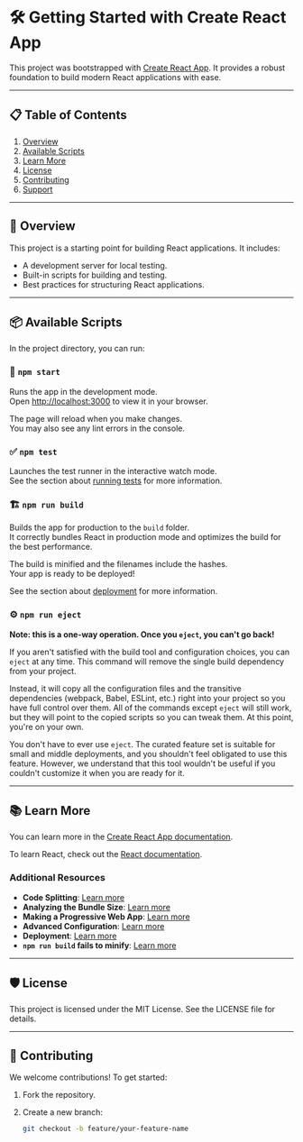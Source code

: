 # 🛠️ Getting Started with Create React App

This project was bootstrapped with [Create React App](https://github.com/facebook/create-react-app). It provides a robust foundation to build modern React applications with ease.

---

## 📋 Table of Contents

1. [Overview](#overview)
2. [Available Scripts](#available-scripts)
3. [Learn More](#learn-more)
4. [License](#license)
5. [Contributing](#contributing)
6. [Support](#support)

---

## 🌟 Overview

This project is a starting point for building React applications. It includes:
- A development server for local testing.
- Built-in scripts for building and testing.
- Best practices for structuring React applications.

---

## 📦 Available Scripts

In the project directory, you can run:

### 🔄 `npm start`

Runs the app in the development mode.\
Open [http://localhost:3000](http://localhost:3000) to view it in your browser.

The page will reload when you make changes.\
You may also see any lint errors in the console.

### ✅ `npm test`

Launches the test runner in the interactive watch mode.\
See the section about [running tests](https://facebook.github.io/create-react-app/docs/running-tests) for more information.

### 🏗️ `npm run build`

Builds the app for production to the `build` folder.\
It correctly bundles React in production mode and optimizes the build for the best performance.

The build is minified and the filenames include the hashes.\
Your app is ready to be deployed!

See the section about [deployment](https://facebook.github.io/create-react-app/docs/deployment) for more information.

### ⚙️ `npm run eject`

**Note: this is a one-way operation. Once you `eject`, you can't go back!**

If you aren't satisfied with the build tool and configuration choices, you can `eject` at any time. This command will remove the single build dependency from your project.

Instead, it will copy all the configuration files and the transitive dependencies (webpack, Babel, ESLint, etc.) right into your project so you have full control over them. All of the commands except `eject` will still work, but they will point to the copied scripts so you can tweak them. At this point, you're on your own.

You don't have to ever use `eject`. The curated feature set is suitable for small and middle deployments, and you shouldn't feel obligated to use this feature. However, we understand that this tool wouldn't be useful if you couldn't customize it when you are ready for it.

---

## 📚 Learn More

You can learn more in the [Create React App documentation](https://facebook.github.io/create-react-app/docs/getting-started).

To learn React, check out the [React documentation](https://reactjs.org/).

### Additional Resources

- **Code Splitting**: [Learn more](https://facebook.github.io/create-react-app/docs/code-splitting)
- **Analyzing the Bundle Size**: [Learn more](https://facebook.github.io/create-react-app/docs/analyzing-the-bundle-size)
- **Making a Progressive Web App**: [Learn more](https://facebook.github.io/create-react-app/docs/making-a-progressive-web-app)
- **Advanced Configuration**: [Learn more](https://facebook.github.io/create-react-app/docs/advanced-configuration)
- **Deployment**: [Learn more](https://facebook.github.io/create-react-app/docs/deployment)
- **`npm run build` fails to minify**: [Learn more](https://facebook.github.io/create-react-app/docs/troubleshooting#npm-run-build-fails-to-minify)

---

## 🛡️ License

This project is licensed under the MIT License. See the LICENSE file for details.

---

## 🎉 Contributing

We welcome contributions! To get started:

1. Fork the repository.
2. Create a new branch:

   ```bash
   git checkout -b feature/your-feature-name
